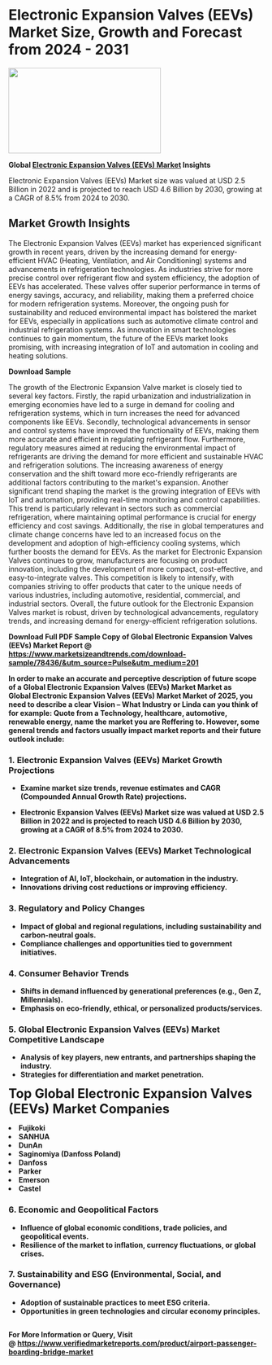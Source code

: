 <H1>Electronic Expansion Valves (EEVs) Market Size, Growth and Forecast from 2024 - 2031</H1><img class="aligncenter size-medium wp-image-584254" src="https://thirdeyenews.in/wp-content/uploads/2024/09/Global-Market-Research-300x168.jpeg" alt="" width="300" height="168" /><p><strong>Global&nbsp;<a href="https://www.marketsizeandtrends.com/download-sample/78436/&amp;utm_source=Pulse&amp;utm_medium=201">Electronic Expansion Valves (EEVs) Market</a> Insights</strong></p><p>Electronic Expansion Valves (EEVs) Market size was valued at USD 2.5 Billion in 2022 and is projected to reach USD 4.6 Billion by 2030, growing at a CAGR of 8.5% from 2024 to 2030.</p><p><h2>Market Growth Insights</h2> <p>The Electronic Expansion Valves (EEVs) market has experienced significant growth in recent years, driven by the increasing demand for energy-efficient HVAC (Heating, Ventilation, and Air Conditioning) systems and advancements in refrigeration technologies. As industries strive for more precise control over refrigerant flow and system efficiency, the adoption of EEVs has accelerated. These valves offer superior performance in terms of energy savings, accuracy, and reliability, making them a preferred choice for modern refrigeration systems. Moreover, the ongoing push for sustainability and reduced environmental impact has bolstered the market for EEVs, especially in applications such as automotive climate control and industrial refrigeration systems. As innovation in smart technologies continues to gain momentum, the future of the EEVs market looks promising, with increasing integration of IoT and automation in cooling and heating solutions.</p> <p><strong>Download Sample</strong></p> <p>The growth of the Electronic Expansion Valve market is closely tied to several key factors. Firstly, the rapid urbanization and industrialization in emerging economies have led to a surge in demand for cooling and refrigeration systems, which in turn increases the need for advanced components like EEVs. Secondly, technological advancements in sensor and control systems have improved the functionality of EEVs, making them more accurate and efficient in regulating refrigerant flow. Furthermore, regulatory measures aimed at reducing the environmental impact of refrigerants are driving the demand for more efficient and sustainable HVAC and refrigeration solutions. The increasing awareness of energy conservation and the shift toward more eco-friendly refrigerants are additional factors contributing to the market's expansion. Another significant trend shaping the market is the growing integration of EEVs with IoT and automation, providing real-time monitoring and control capabilities. This trend is particularly relevant in sectors such as commercial refrigeration, where maintaining optimal performance is crucial for energy efficiency and cost savings. Additionally, the rise in global temperatures and climate change concerns have led to an increased focus on the development and adoption of high-efficiency cooling systems, which further boosts the demand for EEVs. As the market for Electronic Expansion Valves continues to grow, manufacturers are focusing on product innovation, including the development of more compact, cost-effective, and easy-to-integrate valves. This competition is likely to intensify, with companies striving to offer products that cater to the unique needs of various industries, including automotive, residential, commercial, and industrial sectors. Overall, the future outlook for the Electronic Expansion Valves market is robust, driven by technological advancements, regulatory trends, and increasing demand for energy-efficient refrigeration solutions. <p><strong></p><p><span class=""><strong>Download Full PDF Sample Copy of Global Electronic Expansion Valves (EEVs) Market Report</strong> @ <a href="https://www.marketsizeandtrends.com/download-sample/78436/&amp;utm_source=Pulse&amp;utm_medium=201" target="_blank">https://www.marketsizeandtrends.com/download-sample/78436/&amp;utm_source=Pulse&amp;utm_medium=201</a></span></p><p>In order to make an accurate and perceptive description of future scope of a Global&nbsp;Electronic Expansion Valves (EEVs) Market Market as Global&nbsp;Electronic Expansion Valves (EEVs) Market Market of 2025, you need to describe a clear Vision &ndash; What Industry or Linda can you think of for example: Quote from a Technology, healthcare, automotive, renewable energy, name the market you are Reffering to. However, some general trends and factors usually impact market reports and their future outlook include:</p><h3>1.&nbsp;<strong>Electronic Expansion Valves (EEVs) Market Growth Projections</strong></h3><ul><li>Examine market size trends, revenue estimates and CAGR (Compounded Annual Growth Rate) projections.</li><li><p>Electronic Expansion Valves (EEVs) Market size was valued at USD 2.5 Billion in 2022 and is projected to reach USD 4.6 Billion by 2030, growing at a CAGR of 8.5% from 2024 to 2030.</p></li></ul><h3>2.&nbsp;<strong>Electronic Expansion Valves (EEVs) Market Technological Advancements</strong></h3><ul><li>Integration of AI, IoT, blockchain, or automation in the industry.</li><li>Innovations driving cost reductions or improving efficiency.</li></ul><h3>3.&nbsp;<strong>Regulatory and Policy Changes</strong></h3><ul><li>Impact of global and regional regulations, including sustainability and carbon-neutral goals.</li><li>Compliance challenges and opportunities tied to government initiatives.</li></ul><h3>4.&nbsp;<strong>Consumer Behavior Trends</strong></h3><ul><li>Shifts in demand influenced by generational preferences (e.g., Gen Z, Millennials).</li><li>Emphasis on eco-friendly, ethical, or personalized products/services.</li></ul><h3>5.&nbsp;<strong>Global Electronic Expansion Valves (EEVs) Market Competitive Landscape</strong></h3><ul><li>Analysis of key players, new entrants, and partnerships shaping the industry.</li><li>Strategies for differentiation and market penetration.</li></ul><p data-pm-slice="1 1 []"><span style="color: inherit; font-family: inherit; font-size: 25px;">Top Global Electronic Expansion Valves (EEVs) Market Companies</span></p><div class="" data-test-id=""><p><li>Fujikoki</li><li> SANHUA</li><li> DunAn</li><li> Saginomiya (Danfoss Poland)</li><li> Danfoss</li><li> Parker</li><li> Emerson</li><li> Castel</li></p></div><h3>6.&nbsp;<strong>Economic and Geopolitical Factors</strong></h3><ul><li>Influence of global economic conditions, trade policies, and geopolitical events.</li><li>Resilience of the market to inflation, currency fluctuations, or global crises.</li></ul><h3>7.&nbsp;<strong>Sustainability and ESG (Environmental, Social, and Governance)</strong></h3><ul><li>Adoption of sustainable practices to meet ESG criteria.</li><li>Opportunities in green technologies and circular economy principles.</li></ul><h2><strong style="font-size: 14px;">For More Information or Query, Visit @&nbsp;</strong><a style="background-color: #ffffff; font-size: 14px;" href="https://www.marketsizeandtrends.com/report/electronic-expansion-valves-eevs-market/" target="_blank">https://www.verifiedmarketreports.com/product/airport-passenger-boarding-bridge-market</a></h2>
